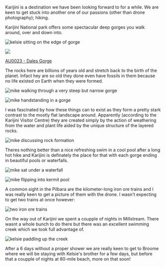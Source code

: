 Karijini is a destination we have been looking forward to for a while. We are keen to get stuck into another one of our passions (other than drone photography); hiking.

Karijini National park offers some spectacular deep gorges you walk around, over and down into.

![kelsie sitting on the edge of gorge](/static/posts/camping-oz-2017-pilbara/IMG_9654_1024x1024.jpg?v=1492823223)

![](http://cdn.shopify.com/s/files/1/1830/7597/products/Dales_Gorge_1024x1024.jpg?v=1492822078)

[AU0023 - Dales Gorge](http://aboveunder.azurewebsites.net/products/au0023-dales-gorge "dales gorge print")

The rocks here are billions of years old and stretch back to the birth of the planet. Infact hey are so old they done even have fossils in them because no life existed on Earth when they were formed.

![mike walking through a very steep but narrow gorge ](/static/posts/camping-oz-2017-pilbara/IMG_9668_1024x1024.jpg?v=1492823439)

![mike handstanding in a gorge](/static/posts/camping-oz-2017-pilbara/IMG_9720_1024x1024.jpg?v=1492826719)

I was fascinated by how these things can to exist as they form a pretty stark contrast to the mostly flat landscape around. Apparently (according to the Karijini Visitor Centre) they are created simply by the action of weathering from the water and plant life aided by the unique structure of the layered rocks.

![mike discussing rock formation](/static/posts/camping-oz-2017-pilbara/IMG_9730_1024x1024.jpg?v=1492823755)

Theres nothing better than a nice refreshing swim in a cool pool after a long hot hike and Karijini is definately the place for that with each gorge ending in beautiful pools or waterfalls.

![mike sat under a waterfall](/static/posts/camping-oz-2017-pilbara/IMG_9718_1024x1024.jpg?v=1492824432)

![mike flipping into kermit pool](/static/posts/camping-oz-2017-pilbara/IMG_9682_1024x1024.jpg?v=1492826419)

A common sight in the Pilbara are the kilometer-long iron ore trains and I was really keen to get a picture of them with the drone. I wasn't expecting to get two trains at once however:

![two iron ore trains](/static/posts/camping-oz-2017-pilbara/Karrijini_Trains_1024x1024.jpg?v=1492826251)

On the way out of Karijini we spent a coupple of nights in Millstream. There wasnt a whole bunch to do there but there was an excellent swimming creek which we took full advantage of.

![kelsie paddling up the creek](/static/posts/camping-oz-2017-pilbara/DJI_0699_1024x1024.jpg?v=1492826375)

After a 6 days without a proper shower we are really keen to get to Broome where we will be staying with Kelsie's brother for a few days, but before that a coupple of nights at 80-mile beach, more on that soon!
